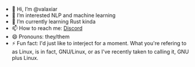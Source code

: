 - 👋 Hi, I’m @valaxiar
- 👀 I’m interested NLP and machine learning
- 🌱 I’m currently learning Rust kinda
- 📫 How to reach me: [Discord](https://discord.com/users/739644629187559445)
- 😄 Pronouns: they/them
- ⚡ Fun fact: I'd just like to interject for a moment. What you're refering to as Linux, is in fact, GNU/Linux, or as I've recently taken to calling it, GNU plus Linux.

<!---
valaxiar/valaxiar is a ✨ special ✨ repository because its `README.md` (this file) appears on your GitHub profile.
You can click the Preview link to take a look at your changes.
--->
